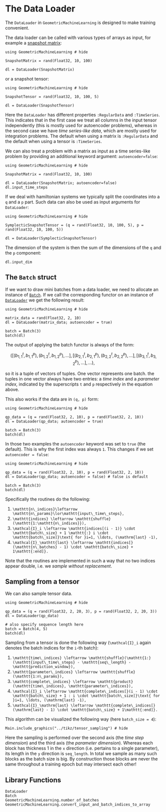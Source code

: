 # The Data Loader 

The `DataLoader` in `GeometricMachineLearning` is designed to make training convenient. 

The data loader can be called with various types of arrays as input, for example a [snapshot matrix](snapshot_matrix.md):

```@example
using GeometricMachineLearning # hide

SnapshotMatrix = rand(Float32, 10, 100)

dl = DataLoader(SnapshotMatrix)
```

or a snapshot tensor: 

```@example
using GeometricMachineLearning # hide

SnapshotTensor = rand(Float32, 10, 100, 5)

dl = DataLoader(SnapshotTensor)
```

Here the `DataLoader` has different properties `:RegularData` and `:TimeSeries`. This indicates that in the first case we treat all columns in the input tensor independently (this is mostly used for autoencoder problems), whereas in the second case we have *time series-like data*, which are mostly used for integration problems. The default when using a matrix is `:RegularData` and the default when using a tensor is `:TimeSeries`.

We can also treat a problem with a matrix as input as a time series-like problem by providing an additional keyword argument: `autoencoder=false`:

```@example 
using GeometricMachineLearning # hide

SnapshotMatrix = rand(Float32, 10, 100)

dl = DataLoader(SnapshotMatrix; autoencoder=false)
dl.input_time_steps
```

If we deal with hamiltonian systems we typically split the coordinates into a ``q`` and a ``p`` part. Such data can also be used as input arguments for `DataLoader`:

```@example named_tuple_tensor
using GeometricMachineLearning # hide

SymplecticSnapshotTensor = (q = rand(Float32, 10, 100, 5), p = rand(Float32, 10, 100, 5))

dl = DataLoader(SymplecticSnapshotTensor)
```

The dimension of the system is then the sum of the dimensions of the ``q`` and the ``p`` component:

```@example named_tuple_tensor
dl.input_dim
```

## The `Batch` struct  

If we want to draw mini batches from a data loader, we need to allocate an instance of [`Batch`](@ref). If we call the corresponding functor on an instance of [`DataLoader`](@ref) we get the following result:

```@example 
using GeometricMachineLearning # hide

matrix_data = rand(Float32, 2, 10)
dl = DataLoader(matrix_data; autoencoder = true)

batch = Batch(3)
batch(dl)
```

The output of applying the batch functor is always of the form: 

```math
([(b_{1,1}^t, b_{1,1}^p), (b_{1,2}^t, b_{1,2}^p), \ldots], [(b_{2,1}^t, b_{2, 1}^p), (b_{2, 2}^t, b_{2, 2}^p), \ldots], [(b_{3, 1}^t, b_{3, 2}^p), \ldots], \ldots),
```

so it is a tuple of vectors of tuples. One vector represents one batch. the tuples in one vector always have two entries: a *time index* and a *parameter index,* indicated by the superscripts ``t`` and ``p`` respectively in the equation above.

This also works if the data are in ``(q, p)`` form:

```@example
using GeometricMachineLearning # hide

qp_data = (q = rand(Float32, 2, 10), p = rand(Float32, 2, 10))
dl = DataLoader(qp_data; autoencoder = true)

batch = Batch(3)
batch(dl)
```

In those two examples the `autoencoder` keyword was set to `true` (the default). This is why the first index was always `1`. This changes if we set `autoencoder = false`: 

```@example
using GeometricMachineLearning # hide

qp_data = (q = rand(Float32, 2, 10), p = rand(Float32, 2, 10))
dl = DataLoader(qp_data; autoencoder = false) # false is default 

batch = Batch(3)
batch(dl)
```

Specifically the routines do the following: 
1. ``\mathtt{n\_indices}\leftarrow \mathtt{n\_params}\lor\mathtt{input\_time\_steps},`` 
2. ``\mathtt{indices} \leftarrow \mathtt{shuffle}(\mathtt{1:\mathtt{n\_indices}}),``
3. ``\mathcal{I}_i \leftarrow \mathtt{indices[(i - 1)} \cdot \mathtt{batch\_size} + 1 \mathtt{:} i \cdot \mathtt{batch\_size]}\text{ for }i=1, \ldots, (\mathrm{last} -1),``
4. ``\mathcal{I}_\mathtt{last} \leftarrow \mathtt{indices[}(\mathtt{n\_batches} - 1) \cdot \mathtt{batch\_size} + 1\mathtt{:end]}.``

Note that the routines are implemented in such a way that no two indices appear double, i.e. we *sample without replacement*. 

## Sampling from a tensor 

We can also sample tensor data.

```@example
using GeometricMachineLearning # hide

qp_data = (q = rand(Float32, 2, 20, 3), p = rand(Float32, 2, 20, 3))
dl = DataLoader(qp_data)

# also specify sequence length here
batch = Batch(4, 5)
batch(dl)
```

Sampling from a tensor is done the following way (``\mathcal{I}_i`` again denotes the batch indices for the ``i``-th batch): 
1. ``\mathtt{time\_indices} \leftarrow \mathtt{shuffle}(\mathtt{1:}(\mathtt{input\_time\_steps} - \mathtt{seq\_length} - \mathtt{prediction_window}),``
2. ``\mathtt{parameter\_indices} \leftarrow \mathtt{shuffle}(\mathtt{1:n\_params}),``
3. ``\mathtt{complete\_indices} \leftarrow \mathtt{product}(\mathtt{time\_indices}, \mathtt{parameter\_indices}),``
3. ``\mathcal{I}_i \leftarrow \mathtt{complete\_indices[}(i - 1) \cdot \mathtt{batch\_size} + 1 : i \cdot \mathtt{batch\_size]}\text{ for }i=1, \ldots, (\mathrm{last} -1),``
4. ``\mathcal{I}_\mathrm{last} \leftarrow \mathtt{complete\_indices[}(\mathrm{last} - 1) \cdot \mathtt{batch\_size} + 1\mathtt{:end]}.``

This algorithm can be visualized the following way (here `batch_size = 4`):

```@example
Main.include_graphics("../tikz/tensor_sampling") # hide
```

Here the sampling is performed over the second axis (the *time step dimension*) and the third axis (the *parameter dimension*). Whereas each block has thickness 1 in the ``x`` direction (i.e. pertains to a single parameter), its length in the ``y`` direction is `seq_length`. In total we sample as many such blocks as the batch size is big. By construction those blocks are never the same throughout a training epoch but may intersect each other!

## Library Functions

```@docs
DataLoader
Batch
GeometricMachineLearning.number_of_batches
GeometricMachineLearning.convert_input_and_batch_indices_to_array
```
